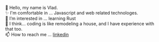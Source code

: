 👋 Hello, my name is Vlad. <br>
✨ I'm comfortable in ... Javascript and web related technologes.<br>
💞️ I’m interested in ... learning Rust<br>
💭 I think... coding is like remodeling a house, and I have experience with that too.<br>
📫 How to reach me ... [linkedin](https://www.linkedin.com/in/vlad-blanton-95b450133/)

<!---
vblanton/vblanton is a ✨ special ✨ repository because its `README.md` (this file) appears on your GitHub profile.
You can click the Preview link to take a look at your changes.
--->
